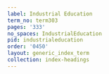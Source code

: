 ```yaml
---
label: Industrial Education
term_no: term303
pages: '333'
no_spaces: IndustrialEducation
pid: industrialeducation
order: '0450'
layout: generic_index_term
collection: index-headings
---
```

